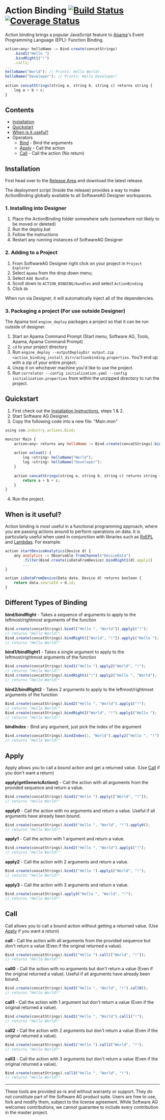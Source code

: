 # Action Binding [![Build Status](https://travis-ci.org/rpeach-sag/apama-action-binding.svg)](https://travis-ci.org/rpeach-sag/apama-action-binding) [![Coverage Status](https://coveralls.io/repos/github/rpeach-sag/apama-action-binding/badge.svg)](https://coveralls.io/github/rpeach-sag/apama-action-binding)

Action binding brings a popular JavaScript feature to [Apama](http://www.apamacommunity.com/)'s Event Programming Language (EPL): Function Binding.
```javascript
action<any> helloName := Bind.create(concatStrings)
	.bind1("Hello ")
	.bindRight1("!")
	.call1;
...
helloName("World"); // Prints: Hello World!
helloName("Developer"); // Prints: Hello Developer!
...
action concatStrings(string a, string b, string c) returns string {
	log a + b + c;
}
```
## Contents
* [Installation](#install)
* [Quickstart](#quickstart)
* [When is it useful?](#usefulness)
* Operators
    *  [Bind](#bind) - Bind the arguments
    *  [Apply](#apply) - Call the action
    *  [Call](#call) - Call the action (No return)

## <a id="install"></a>Installation
First head over to the [Release Area](https://github.com/rpeach-sag/apama-action-binding/releases) and download the latest release.

The deployment script (Inside the release) provides a way to make ActionBinding globally available to all SoftwareAG Designer workspaces.
### 1. Installing into Designer
1. Place the ActionBinding folder somewhere safe (somewhere not likely to be moved or deleted)
2. Run the deploy.bat
3. Follow the instructions
4. Restart any running instances of SoftwareAG Designer

### 2. Adding to a Project
1. From SoftwareAG Designer right click on your project in `Project Explorer`
2. Select `Apama` from the drop down menu;
3. Select `Add Bundle`
4. Scroll down to `ACTION_BINDING/bundles` and select `ActionBinding`
5. Click `Ok`

When run via Designer, it will automatically inject all of the dependencies.

### 3. Packaging a project (For use outside Designer)
The Apama tool `engine_deploy` packages a project so that it can be run outside of designer.
1. Start an Apama Command Prompt (Start menu, Software AG, Tools, Apama, Apama Command Prompt)
2. `cd` to your project directory
3. Run `engine_deploy --outputDeployDir output.zip . <action_binding_install_dir>/actionbinding.properties`.
You'll end up with a zip of your entire project.
4. Unzip it on whichever machine you'd like to use the project.
5. Run `correlator --config initialization.yaml --config initialization.properties` from within the unzipped directory to run the project.

## <a id="quickstart"></a> Quickstart
1.  First check out the  [Installation Instructions](#install), steps 1 & 2.
2. Start Software AG Designer.
3. Copy the following code into a new file: "Main.mon"


```javascript
using com.industry.actions.Bind;

monitor Main {
	action<any> returns any helloName := Bind.create(concatStrings).bind1("Hello ").bindRight1("!").apply1;
	
	action onload() {
		log <string> helloName("World");
		log <string> helloName("Developer");
	}
	
	action concatStrings(string a, string b, string c) returns string {
		return a + b + c;
	}
}
```
4.  Run the project.

## <a id="usefulness"></a> When is it useful?
Action binding is most useful in a functional programming approach, where you are passing actions around to perform operations on data. It is particularly useful when used in conjunction with libraries such as [RxEPL](https://github.com/SoftwareAG/apama-rxepl) and [Lambdas](https://github.com/SoftwareAG/apama-lambdas). 
For example:
```javascript
action startDeviceAnalytics(Device d) {
	any analytics := Observable.fromChannel("DeviceData")
		.filter(Bind.create(isDataFromDevice).bindRight1(d).apply1)
		...
}

action isDataFromDevice(Data data, Device d) returns boolean {
	return data.sourceId = d.id;
}
```
## <a id="bind"></a> Different Types of Binding

**bind/bindRight** - Takes a sequence of arguments to apply to the leftmost/rightmost arguments of the function
```javascript
Bind.create(concatStrings).bind(["Hello ", "World"]).apply1("!");
// returns "Hello World!"
Bind.create(concatStrings).bindRight(["World", "!"]).apply1("Hello ");
// returns "Hello World!"
```
**bind1/bindRight1** - Takes a single argument to apply to the leftmost/rightmost arguments of the function
```javascript
Bind.create(concatStrings).bind1("Hello ").apply2("World", "!");
// returns "Hello World!"
Bind.create(concatStrings).bindRight1("!").apply2("Hello ", "World");
// returns "Hello World!"
```
**bind2/bindRight2** - Takes 2 arguments to apply to the leftmost/rightmost arguments of the function
```javascript
Bind.create(concatStrings).bind2("Hello ", "World").apply1("!");
// returns "Hello World!"
Bind.create(concatStrings).bindRight2("World", "!").apply1("Hello ");
// returns "Hello World!"
```
**bindIndex** - Bind any argument, just pick the index of the argument
```javascript
Bind.create(concatStrings).bindIndex(1, "World").apply2("Hello ", "!");
// returns "Hello World!"
```
## <a id="apply"></a>Apply

Apply allows you to call a bound action and get a returned value. (Use [Call](#call) if you don't want a return)

**apply/getGenericAction()** - Call the action with all arguments from the provided sequence and return a value.
```javascript
Bind.create(concatStrings).bind1("Hello ").apply(["World", "!"]);
// returns "Hello World!"
``` 
**apply0** - Call the action with no arguments and return a value. Useful if all arguments have already been bound.
```javascript
Bind.create(concatStrings).bind3("Hello ", "World", "!").apply0();
// returns "Hello World!"
``` 
**apply1** - Call the action with 1 argument and return a value.
```javascript
Bind.create(concatStrings).bind2("Hello ", "World").apply1("!");
// returns "Hello World!"
``` 
**apply2** - Call the action with 2 arguments and return a value.
```javascript
Bind.create(concatStrings).bind1("Hello ").apply1("World", "!");
// returns "Hello World!"
``` 
**apply3** - Call the action with 3 arguments and return a value.
```javascript
Bind.create(concatStrings).apply3("Hello ", "World", "!");
// returns "Hello World!"
``` 
## <a id="call"></a>Call
Call allows you to call a bound action without getting a returned value. (Use [Apply](#apply) if you want a return)

**call** - Call the action with all arguments from the provided sequence but don't return a value (Even if the original returned a value).
```javascript
Bind.create(concatStrings).bind1("Hello ").call(["World", "!"]);
// returns "Hello World!"
``` 
**call0** - Call the action with no arguments but don't return a value (Even if the original returned a value). Useful if all arguments have already been bound.
```javascript
Bind.create(concatStrings).bind3("Hello ", "World", "!").call0();
// returns "Hello World!"
``` 
**call1** - Call the action with 1 argument but don't return a value (Even if the original returned a value).
```javascript
Bind.create(concatStrings).bind2("Hello ", "World").call1("!");
// returns "Hello World!"
``` 
**call2** - Call the action with 2 arguments but don't return a value (Even if the original returned a value).
```javascript
Bind.create(concatStrings).bind1("Hello ").call2("World", "!");
// returns "Hello World!"
``` 
**call3** - Call the action with 3 arguments but don't return a value (Even if the original returned a value).
```javascript
Bind.create(concatStrings).call3("Hello ", "World", "!");
// returns "Hello World!"
``` 
------------------------------

These tools are provided as-is and without warranty or support. They do not constitute part of the Software AG product suite. Users are free to use, fork and modify them, subject to the license agreement. While Software AG welcomes contributions, we cannot guarantee to include every contribution in the master project.
